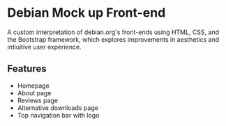 # Debian Mock up Front-end

A custom interpretation of debian.org's front-ends using HTML, CSS, and the Bootstrap framework, which explores improvements in aesthetics and intiuitive user experience.

## Features

- Homepage
- About page
- Reviews page
- Alternative downloads page
- Top navigation bar with logo
